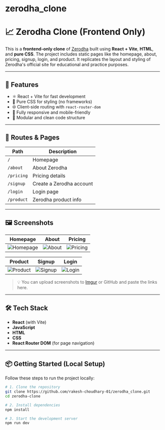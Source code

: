 # zerodha_clone
# 📈 Zerodha Clone (Frontend Only)

This is a **frontend-only clone** of [Zerodha](https://zerodha.com/) built using **React + Vite**, **HTML**, and **pure CSS**. The project includes static pages like the homepage, about, pricing, signup, login, and product. It replicates the layout and styling of Zerodha's official site for educational and practice purposes.

---

## 🚀 Features

- ⚛️ React + Vite for fast development
- 🎨 Pure CSS for styling (no frameworks)
- 🌐 Client-side routing with `react-router-dom`
- 📱 Fully responsive and mobile-friendly
- 🔧 Modular and clean code structure

---

## 🧭 Routes & Pages

| Path        | Description              |
|-------------|--------------------------|
| `/`         | Homepage                 |
| `/about`    | About Zerodha            |
| `/pricing`  | Pricing details          |
| `/signup`   | Create a Zerodha account |
| `/login`    | Login page               |
| `/product`  | Zerodha product info     |

---

## 🖼️ Screenshots

| Homepage | About | Pricing |
|----------|-------|---------|
| ![Homepage](https://your-image-link-homepage.com) | ![About](https://your-image-link-about.com) | ![Pricing](https://your-image-link-pricing.com) |

| Product | Signup | Login |
|--------|--------|-------|
| ![Product](https://your-image-link-product.com) | ![Signup](https://your-image-link-signup.com) | ![Login](https://your-image-link-login.com) |

> 💡 You can upload screenshots to [Imgur](https://imgur.com/) or GitHub and paste the links here.

---

## 🛠️ Tech Stack

- **React** (with Vite)
- **JavaScript**
- **HTML**
- **CSS**
- **React Router DOM** (for page navigation)

---

## 📦 Getting Started (Local Setup)

Follow these steps to run the project locally:

```bash
# 1. Clone the repository
git clone https://github.com/rakesh-choudhary-01/zerodha_clone.git
cd zerodha-clone

# 2. Install dependencies
npm install

# 3. Start the development server
npm run dev
